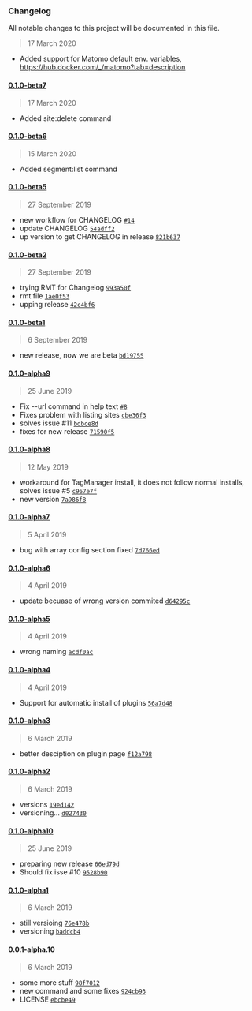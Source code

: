 ### Changelog

All notable changes to this project will be documented in this file. 

> 17 March 2020
- Added support for Matomo default env. variables, https://hub.docker.com/_/matomo?tab=description
#### [0.1.0-beta7](https://github.com/digitalist-se/extratools/compare/0.1.0-beta6...0.1.0-beta7)


> 17 March 2020
- Added site:delete command
#### [0.1.0-beta6](https://github.com/digitalist-se/extratools/compare/0.1.0-beta5...0.1.0-beta6)


> 15 March 2020
- Added segment:list command
#### [0.1.0-beta5](https://github.com/digitalist-se/extratools/compare/0.1.0-beta4...0.1.0-beta5)

> 27 September 2019

- new workflow for CHANGELOG [`#14`](https://github.com/digitalist-se/extratools/pull/14)
- update CHANGELOG [`54adff2`](https://github.com/digitalist-se/extratools/commit/54adff2aecaebc69a171cf33d1b81fb7b45a9190)
- up version to get CHANGELOG in release [`821b637`](https://github.com/digitalist-se/extratools/commit/821b637f0767500ea0126beef0c58504ff4a5db3)

#### [0.1.0-beta2](https://github.com/digitalist-se/extratools/compare/0.1.0-beta1...0.1.0-beta2)

> 27 September 2019

- trying RMT for Changelog [`993a50f`](https://github.com/digitalist-se/extratools/commit/993a50f1d97cd2e1fca9886d9819af429fddf002)
- rmt file [`1ae0f53`](https://github.com/digitalist-se/extratools/commit/1ae0f53000cd7c5b6172da1ac9b1e4829443be41)
- upping release [`42c4bf6`](https://github.com/digitalist-se/extratools/commit/42c4bf674285987c48ff6e8d184fcdc43a3cca1c)

#### [0.1.0-beta1](https://github.com/digitalist-se/extratools/compare/0.1.0-alpha10...0.1.0-beta1)

> 6 September 2019

- new release, now we are beta [`bd19755`](https://github.com/digitalist-se/extratools/commit/bd19755f9bc79d3e3d21f881a2a60718bedca5a3)

#### [0.1.0-alpha9](https://github.com/digitalist-se/extratools/compare/0.1.0-alpha8...0.1.0-alpha9)

> 25 June 2019

- Fix --url command in help text [`#8`](https://github.com/digitalist-se/extratools/pull/8)
- Fixes problem with listing sites [`cbe36f3`](https://github.com/digitalist-se/extratools/commit/cbe36f3000ab1a0727934c656c212e6c65b8667c)
- solves issue #11 [`bdbce8d`](https://github.com/digitalist-se/extratools/commit/bdbce8de7316226b64c164b629efb00fe8a6c6c9)
- fixes for new release [`71590f5`](https://github.com/digitalist-se/extratools/commit/71590f5f6b18ce52822e10da6f50966b2a4ee2fd)

#### [0.1.0-alpha8](https://github.com/digitalist-se/extratools/compare/0.1.0-alpha7...0.1.0-alpha8)

> 12 May 2019

- workaround for TagManager install, it does not follow normal installs, solves issue #5 [`c967e7f`](https://github.com/digitalist-se/extratools/commit/c967e7f25e7c49ae6b97b36edb39dda947d708e9)
- new version [`7a986f8`](https://github.com/digitalist-se/extratools/commit/7a986f88e0d02e45a845bb154866b2d129027385)

#### [0.1.0-alpha7](https://github.com/digitalist-se/extratools/compare/0.1.0-alpha6...0.1.0-alpha7)

> 5 April 2019

- bug with array config section fixed [`7d766ed`](https://github.com/digitalist-se/extratools/commit/7d766ed064e76803668aa30590e338cd327c75cf)

#### [0.1.0-alpha6](https://github.com/digitalist-se/extratools/compare/0.1.0-alpha5...0.1.0-alpha6)

> 4 April 2019

- update becuase of wrong version commited [`d64295c`](https://github.com/digitalist-se/extratools/commit/d64295cdfa80f5e62b6117ce383c25abac48cbbb)

#### [0.1.0-alpha5](https://github.com/digitalist-se/extratools/compare/0.1.0-alpha4...0.1.0-alpha5)

> 4 April 2019

- wrong naming [`acdf0ac`](https://github.com/digitalist-se/extratools/commit/acdf0ac9ff1c61af3b7a327652e801b20f9cf5a9)

#### [0.1.0-alpha4](https://github.com/digitalist-se/extratools/compare/0.1.0-alpha3...0.1.0-alpha4)

> 4 April 2019

- Support for automatic install of plugins [`56a7d48`](https://github.com/digitalist-se/extratools/commit/56a7d482484074ac46619e3e61b5285bc73c78d8)

#### [0.1.0-alpha3](https://github.com/digitalist-se/extratools/compare/0.1.0-alpha2...0.1.0-alpha3)

> 6 March 2019

- better desciption on plugin page [`f12a798`](https://github.com/digitalist-se/extratools/commit/f12a798c1e417e97b30109749bc9d0dace1f6f35)

#### [0.1.0-alpha2](https://github.com/digitalist-se/extratools/compare/0.1.0-alpha1...0.1.0-alpha2)

> 6 March 2019

- versions [`19ed142`](https://github.com/digitalist-se/extratools/commit/19ed142d56efb5bbecf016fea333591eeb20878d)
- versioning... [`d027430`](https://github.com/digitalist-se/extratools/commit/d02743098ea0322d427ed694532758809ed4806a)

#### [0.1.0-alpha10](https://github.com/digitalist-se/extratools/compare/0.1.0-alpha9...0.1.0-alpha10)

> 25 June 2019

- preparing new release [`66ed79d`](https://github.com/digitalist-se/extratools/commit/66ed79d9bc7ffb8b13ffec285d94df4ae4140d41)
- Should fix isse #10 [`9528b90`](https://github.com/digitalist-se/extratools/commit/9528b90350400ff554de9b19e5c070095f19ac11)

#### [0.1.0-alpha1](https://github.com/digitalist-se/extratools/compare/0.0.1-alpha.10...0.1.0-alpha1)

> 6 March 2019

- still versioing [`76e478b`](https://github.com/digitalist-se/extratools/commit/76e478bfc55b260543f8a3dff33b59c3d0be77dc)
- versioning [`baddcb4`](https://github.com/digitalist-se/extratools/commit/baddcb4dea29f9fdc99c0842819696750f8e024e)

#### 0.0.1-alpha.10

> 6 March 2019

- some more stuff [`98f7012`](https://github.com/digitalist-se/extratools/commit/98f7012a5f6be90a8946ade58fd683b63c07b24e)
- new command and some fixes [`924cb93`](https://github.com/digitalist-se/extratools/commit/924cb9374b18e05bc8d21bddb5d8de75df0c84e7)
- LICENSE [`ebcbe49`](https://github.com/digitalist-se/extratools/commit/ebcbe4929b76850b4be76d411f35365252b527f8)
